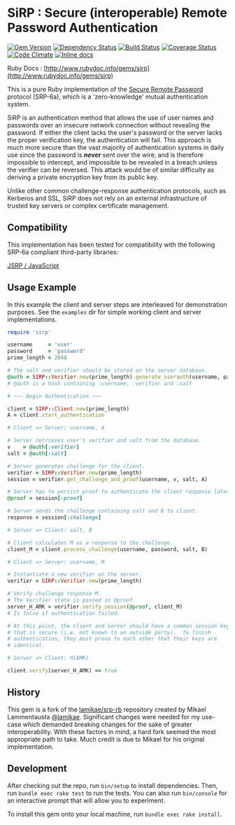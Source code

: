 # SiRP : Secure (interoperable) Remote Password Authentication

[![Gem Version](https://badge.fury.io/rb/sirp.svg)](https://badge.fury.io/rb/sirp)
[![Dependency Status](https://gemnasium.com/badges/github.com/grempe/sirp.svg)](https://gemnasium.com/github.com/grempe/sirp)
[![Build Status](https://travis-ci.org/grempe/sirp.svg?branch=master)](https://travis-ci.org/grempe/sirp)
[![Coverage Status](https://coveralls.io/repos/github/grempe/sirp/badge.svg?branch=master)](https://coveralls.io/github/grempe/sirp?branch=master)
[![Code Climate](https://codeclimate.com/github/grempe/sirp/badges/gpa.svg)](https://codeclimate.com/github/grempe/sirp)
[![Inline docs](http://inch-ci.org/github/grempe/sirp.svg?branch=master)](http://inch-ci.org/github/grempe/sirp)

Ruby Docs : [http://www.rubydoc.info/gems/sirp](http://www.rubydoc.info/gems/sirp)


This is a pure Ruby implementation of the
[Secure Remote Password](http://srp.stanford.edu/) protocol (SRP-6a),
which is a 'zero-knowledge' mutual authentication system.

SiRP is an authentication method that allows the use of user names and passwords
over an insecure network connection without revealing the password. If either the
client lacks the user's password or the server lacks the proper verification
key, the authentication will fail. This approach is much more secure than the
vast majority of authentication systems in daily use since the password is
***never*** sent over the wire, and is therefore impossible to intercept, and
impossible to be revealed in a breach unless the verifier can be reversed. This
attack would be of similar difficulty as deriving a private encryption key from
its public key.

Unlike other common challenge-response authentication protocols, such as
Kerberos and SSL, SiRP does not rely on an external infrastructure of trusted
key servers or complex certificate management.

## Compatibility

This implementation has been tested for compatibility with the following SRP-6a
compliant third-party libraries:

[JSRP / JavaScript](https://github.com/alax/jsrp)

## Usage Example

In this example the client and server steps are interleaved for demonstration
purposes. See the `examples` dir for simple working client and server
implementations.

``` ruby
require 'sirp'

username     = 'user'
password     = 'password'
prime_length = 2048

# The salt and verifier should be stored on the server database.
@auth = SIRP::Verifier.new(prime_length).generate_userauth(username, password)
# @auth is a hash containing :username, :verifier and :salt

# ~~~ Begin Authentication ~~~

client = SIRP::Client.new(prime_length)
A = client.start_authentication

# Client => Server: username, A

# Server retrieves user's verifier and salt from the database.
v    = @auth[:verifier]
salt = @auth[:salt]

# Server generates challenge for the client.
verifier = SIRP::Verifier.new(prime_length)
session = verifier.get_challenge_and_proof(username, v, salt, A)

# Server has to persist proof to authenticate the client response later.
@proof = session[:proof]

# Server sends the challenge containing salt and B to client.
response = session[:challenge]

# Server => Client: salt, B

# Client calculates M as a response to the challenge.
client_M = client.process_challenge(username, password, salt, B)

# Client => Server: username, M

# Instantiate a new verifier on the server.
verifier = SIRP::Verifier.new(prime_length)

# Verify challenge response M.
# The Verifier state is passed in @proof.
server_H_AMK = verifier.verify_session(@proof, client_M)
# Is false if authentication failed.

# At this point, the client and server should have a common session key
# that is secure (i.e. not known to an outside party).  To finish
# authentication, they must prove to each other that their keys are
# identical.

# Server => Client: H(AMK)

client.verify(server_H_AMK) == true

```

## History

This gem is a fork of the [lamikae/srp-rb](https://github.com/lamikae/srp-rb)
repository created by Mikael Lammentausta [@lamikae](https://github.com/lamikae).
Significant changes were needed for my use-case which demanded breaking changes
for the sake of greater interoperability. With these factors in mind, a hard
fork seemed the most appropriate path to take. Much credit is due to Mikael for
his original implementation.

## Development

After checking out the repo, run `bin/setup` to install dependencies. Then,
run `bundle exec rake test` to run the tests. You can also run `bin/console` for an
interactive prompt that will allow you to experiment.

To install this gem onto your local machine, run `bundle exec rake install`.
